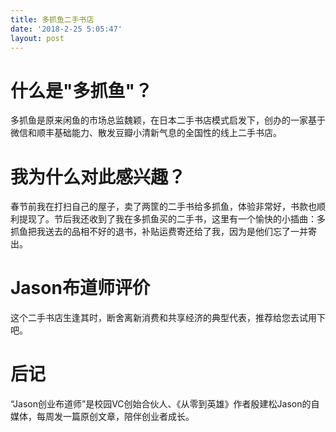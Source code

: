```yaml
---
title: 多抓鱼二手书店
date: '2018-2-25 5:05:47'
layout: post
---
```


# 什么是"多抓鱼"？

多抓鱼是原来闲鱼的市场总监魏颖，在日本二手书店模式启发下，创办的一家基于微信和顺丰基础能力、散发豆瓣小清新气息的全国性的线上二手书店。

# 我为什么对此感兴趣？

春节前我在打扫自己的屋子，卖了两筐的二手书给多抓鱼，体验非常好，书款也顺利提现了。节后我还收到了我在多抓鱼买的二手书，这里有一个愉快的小插曲：多抓鱼把我送去的品相不好的退书，补贴运费寄还给了我，因为是他们忘了一并寄出。

# Jason布道师评价

这个二手书店生逢其时，断舍离新消费和共享经济的典型代表，推荐给您去试用下吧。

# 后记

“Jason创业布道师”是校园VC创始合伙人、《从零到英雄》作者殷建松Jason的自媒体，每周发一篇原创文章，陪伴创业者成长。
